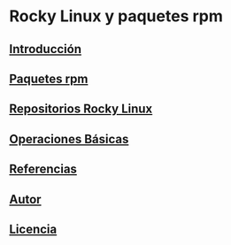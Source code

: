 # Rocky Linux y paquetes rpm
## [Introducción](modulo0.md)
## [Paquetes rpm](modulo1.md)
## [Repositorios Rocky Linux](modulo2.md)
## [Operaciones Básicas](modulo3.md)
## [Referencias](referencias.md)
## [Autor](autores.md)
## [Licencia](licencia.md)
